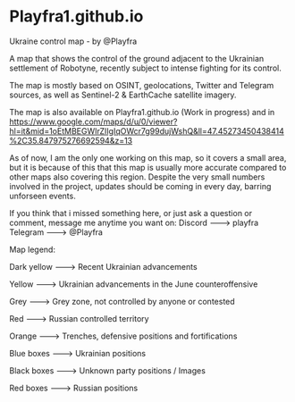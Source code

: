 ﻿# Playfra1.github.io

Ukraine control map - by @Playfra

A map that shows the control of the ground adjacent to the Ukrainian settlement of Robotyne, recently subject to intense fighting for its control.


The map is mostly based on OSINT, geolocations, Twitter and Telegram sources, as well as Sentinel-2 & EarthCache satellite imagery.

The map is also available on Playfra1.github.io (Work in progress) and in https://www.google.com/maps/d/u/0/viewer?hl=it&mid=1oEtMBEGWIrZIIgIqOWcr7g99dujWshQ&ll=47.45273450438414%2C35.847975276692594&z=13

As of now, I am the only one working on this map, so it covers a small area, but it is because of this that this map is usually more accurate compared to other maps also covering this region. Despite the very small numbers involved in the project, updates should be coming in every day, barring unforseen events.

If you think that i missed something here, or just ask a question or comment, message me anytime you want on:
Discord ---> playfra
Telegram ---> @Playfra

Map legend:

Dark yellow ---> Recent Ukrainian advancements

Yellow ---> Ukrainian advancements in the June counteroffensive

Grey ---> Grey zone, not controlled by anyone or contested

Red ---> Russian controlled territory

Orange ---> Trenches, defensive positions and fortifications

Blue boxes ---> Ukrainian positions

Black boxes ---> Unknown party positions / Images

Red boxes ---> Russian positions
